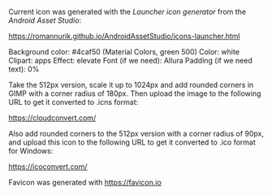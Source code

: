Current icon was generated with the _Launcher icon generator_ from the
_Android Asset Studio_:

https://romannurik.github.io/AndroidAssetStudio/icons-launcher.html

Background color: #4caf50 (Material Colors, green 500)
Color: white
Clipart: apps
Effect: elevate
Font (if we need): Allura
Padding (if we need text): 0%

Take the 512px version, scale it up to 1024px and add rounded corners in
GIMP with a corner radius of 180px. Then upload the image to the following
URL to get it converted to .icns format:

https://cloudconvert.com/

Also add rounded corners to the 512px version with a corner radius of 90px,
and upload this icon to the following URL to get it converted to .ico format
for Windows:

https://icoconvert.com/

Favicon was generated with https://favicon.io


